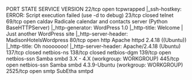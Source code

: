 PORT     STATE  SERVICE     VERSION
22/tcp   open   tcpwrapped
|_ssh-hostkey: ERROR: Script execution failed (use -d to debug)
23/tcp   closed telnet
69/tcp   open   caldav      Radicale calendar and contacts server (Python BaseHTTPServer)
|_http-generator: WordPress 1.0
|_http-title: Welcome | Just another WordPress site
|_http-server-header: MadisonHotelsWordpress
80/tcp   open   http        Apache httpd 2.4.18 ((Ubuntu))
|_http-title: Oh nooooooo!
|_http-server-header: Apache/2.4.18 (Ubuntu)
137/tcp  closed netbios-ns
138/tcp  closed netbios-dgm
139/tcp  open   netbios-ssn Samba smbd 3.X - 4.X (workgroup: WORKGROUP)
445/tcp  open   netbios-ssn Samba smbd 4.3.9-Ubuntu (workgroup: WORKGROUP)
2525/tcp open   smtp        SubEtha smtpd
